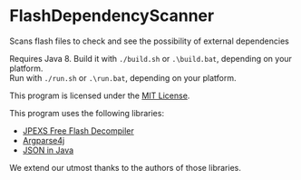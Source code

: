 # FlashDependencyScanner
Scans flash files to check and see the possibility of external dependencies

Requires Java 8. Build it with `./build.sh` or `.\build.bat`, depending on your platform.  
Run with `./run.sh` or `.\run.bat`, depending on your platform.

This program is licensed under the [MIT License](licenses/FlashDependencyScanner/LICENSE).

This program uses the following libraries:
 - [JPEXS Free Flash Decompiler](https://github.com/jindrapetrik/jpexs-decompiler)
 - [Argparse4j](https://github.com/argparse4j/argparse4j)
 - [JSON in Java](https://github.com/stleary/JSON-java)

We extend our utmost thanks to the authors of those libraries.
